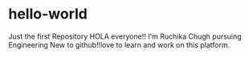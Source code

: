 # hello-world
Just the first Repository
HOLA everyone!!
I'm Ruchika Chugh pursuing Engineering
New to github!!love to learn and work on this platform.
